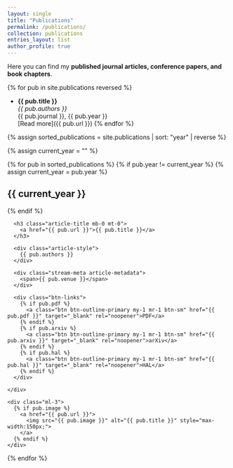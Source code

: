```yaml
---
layout: single
title: "Publications"
permalink: /publications/
collection: publications
entries_layout: list
author_profile: true
---
```


Here you can find my **published journal articles, conference papers, and book chapters**.

{% for pub in site.publications reversed %}
  - **{{ pub.title }}**  
    _{{ pub.authors }}_  
    {{ pub.journal }}, {{ pub.year }}  
    [Read more]({{ pub.url }})
{% endfor %}


{% assign sorted_publications = site.publications | sort: "year" | reverse %}

{% assign current_year = "" %}

{% for pub in sorted_publications %}
  {% if pub.year != current_year %}
    {% assign current_year = pub.year %}
    <h2>{{ current_year }}</h2>
  {% endif %}

  <div class="media stream-item">
    <div class="media-body">

      <h3 class="article-title mb-0 mt-0">
        <a href="{{ pub.url }}">{{ pub.title }}</a>
      </h3>

      <div class="article-style">
        {{ pub.authors }}
      </div>

      <div class="stream-meta article-metadata">
        <span>{{ pub.venue }}</span>
      </div>

      <div class="btn-links">
        {% if pub.pdf %}
          <a class="btn btn-outline-primary my-1 mr-1 btn-sm" href="{{ pub.pdf }}" target="_blank" rel="noopener">PDF</a>
        {% endif %}
        {% if pub.arxiv %}
          <a class="btn btn-outline-primary my-1 mr-1 btn-sm" href="{{ pub.arxiv }}" target="_blank" rel="noopener">arXiv</a>
        {% endif %}
        {% if pub.hal %}
          <a class="btn btn-outline-primary my-1 mr-1 btn-sm" href="{{ pub.hal }}" target="_blank" rel="noopener">HAL</a>
        {% endif %}
      </div>

    </div>

    <div class="ml-3">
      {% if pub.image %}
        <a href="{{ pub.url }}">
          <img src="{{ pub.image }}" alt="{{ pub.title }}" style="max-width:150px;">
        </a>
      {% endif %}
    </div>
  </div>
{% endfor %}
